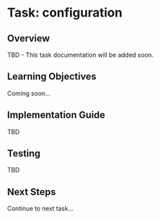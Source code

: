 # Task: configuration

## Overview

TBD - This task documentation will be added soon.

## Learning Objectives

Coming soon...

## Implementation Guide

TBD

## Testing

TBD

## Next Steps

Continue to next task...
